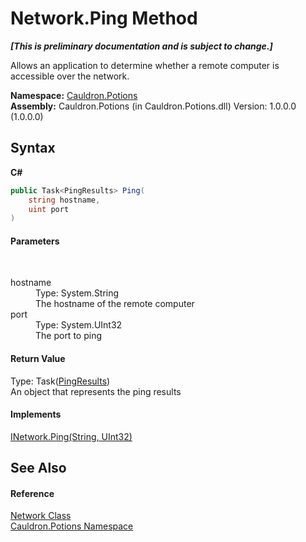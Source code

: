 # Network.Ping Method 
 _**\[This is preliminary documentation and is subject to change.\]**_

Allows an application to determine whether a remote computer is accessible over the network.

**Namespace:**&nbsp;<a href="N_Cauldron_Potions">Cauldron.Potions</a><br />**Assembly:**&nbsp;Cauldron.Potions (in Cauldron.Potions.dll) Version: 1.0.0.0 (1.0.0.0)

## Syntax

**C#**<br />
``` C#
public Task<PingResults> Ping(
	string hostname,
	uint port
)
```


#### Parameters
&nbsp;<dl><dt>hostname</dt><dd>Type: System.String<br />The hostname of the remote computer</dd><dt>port</dt><dd>Type: System.UInt32<br />The port to ping</dd></dl>

#### Return Value
Type: Task(<a href="T_Cauldron_Potions_PingResults">PingResults</a>)<br />An object that represents the ping results

#### Implements
<a href="M_Cauldron_Potions_INetwork_Ping">INetwork.Ping(String, UInt32)</a><br />

## See Also


#### Reference
<a href="T_Cauldron_Potions_Network">Network Class</a><br /><a href="N_Cauldron_Potions">Cauldron.Potions Namespace</a><br />